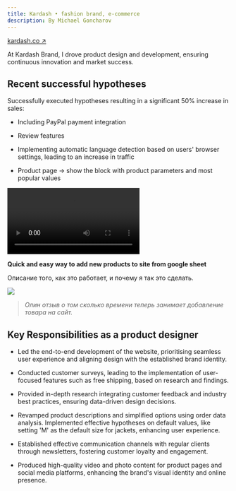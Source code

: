 ```yaml
---
title: Kardash • fashion brand, e-commerce
description: By Michael Goncharov
---
```

[kardash.co ↗](https://kardash.co/)

At Kardash Brand, I drove product design and development, ensuring continuous innovation and market success.

## **Recent successful hypotheses**

Successfully executed hypotheses resulting in a significant 50% increase in sales:

* Including PayPal payment integration

* Review features

* Implementing automatic language detection based on users' browser settings, leading to an increase in traffic

* Product page → show the block with product parameters and most popular values

![](/content/writing/kardash-1.mp4)

**Quick and easy way to add new products to site from google sheet**

Описание того, как это работает, и почему я так это сделать.

![](/content/writing/kardash-2.jpg)

> *Олин отзыв о том сколько времени теперь занимает добавление товара на сайт.*

## **Key Responsibilities as a product designer**

* Led the end-to-end development of the website, prioritising seamless user experience and aligning design with the established brand identity.

* Conducted customer surveys, leading to the implementation of user-focused features such as free shipping, based on research and findings.

* Provided in-depth research integrating customer feedback and industry best practices, ensuring data-driven design decisions.

* Revamped product descriptions and simplified options using order data analysis. Implemented effective hypotheses on default values, like setting 'M' as the default size for jackets, enhancing user experience.

* Established effective communication channels with regular clients through newsletters, fostering customer loyalty and engagement.

* Produced high-quality video and photo content for product pages and social media platforms, enhancing the brand's visual identity and online presence.